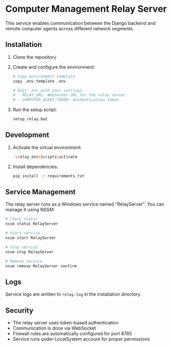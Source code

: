 # Computer Management Relay Server

This service enables communication between the Django backend and remote computer agents across different network segments.

## Installation

1. Clone the repository
2. Create and configure the environment:
   ```bash
   # Copy environment template
   copy .env.template .env
   
   # Edit .env with your settings:
   # - RELAY_URL: WebSocket URL for the relay server
   # - COMPUTER_AGENT_TOKEN: Authentication token
   ```

3. Run the setup script:
   ```bash
   setup_relay.bat
   ```

## Development

1. Activate the virtual environment:
   ```bash
   .\relay_env\Scripts\activate
   ```

2. Install dependencies:
   ```bash
   pip install -r requirements.txt
   ```

## Service Management

The relay server runs as a Windows service named "RelayServer". You can manage it using NSSM:

```bash
# Check status
nssm status RelayServer

# Start service
nssm start RelayServer

# Stop service
nssm stop RelayServer

# Remove service
nssm remove RelayServer confirm
```

## Logs

Service logs are written to `relay.log` in the installation directory.

## Security

- The relay server uses token-based authentication
- Communication is done via WebSocket
- Firewall rules are automatically configured for port 8765
- Service runs under LocalSystem account for proper permissions

